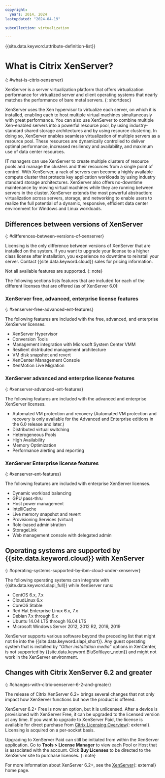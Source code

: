 ```yaml
---
copyright:
  years: 2014, 2024
lastupdated: "2024-04-19"

subcollection: virtualization

---
```


{{site.data.keyword.attribute-definition-list}}

# What is Citrix XenServer?
{: #what-is-citrix-xenserver}

XenServer is a server virtualization platform that offers virtualization performance for virtualized server and client operating systems that nearly matches the performance of bare metal servers.
{: shortdesc}

XenServer uses the Xen hypervisor to virtualize each server, on which it is installed, enabling each to host multiple virtual machines simultaneously with great performance. You can also use XenServer to combine multiple Xen-enabled servers into a powerful resource pool, by using industry-standard shared storage architectures and by using resource clustering. In doing so, XenServer enables seamless virtualization of multiple servers as a resource pool. These resources are dynamically controlled to deliver optimal performance, increased resiliency and availability, and maximum use of data center resources.

IT managers can use XenServer to create multiple clusters of resource pools and manage the clusters and their resources from a single point of control. With XenServer, a rack of servers can become a highly available compute cluster that protects key application workloads by using industry standard storage architectures. XenServer also offers no-downtime maintenance by moving virtual machines while they are running between servers in the cluster. XenServer extends the most powerful abstraction: virtualization across servers, storage, and networking to enable users to realize the full potential of a dynamic, responsive, efficient data center environment for Windows and Linux workloads.

## Differences between versions of XenServer
{: #differences-between-versions-of-xenserver}

Licensing is the only difference between versions of XenServer that are installed on the system. If you want to upgrade your license to a higher class license after installation, you experience no downtime to reinstall your server. Contact {{site.data.keyword.cloud}} sales for pricing information.

Not all available features are supported.
{: note}

The following sections lists features that are included for each of the different licenses that are offered (as of XenServer 6.0):

### XenServer free, advanced, enterprise license features
{: #xenserver-free-advanced-ent-features}

The following features are included with the free, advanced, and enterprise XenServer licenses.

- XenServer Hypervisor
- Conversion Tools
- Management integration with Microsoft System Center VMM
- Resilient distributed management architecture
- VM disk snapshot and revert
- XenCenter Management Console
- XenMotion Live Migration

### XenServer advanced and enterprise license features
{: #xenserver-advanced-ent-features}

The following features are included with the advanced and enterprise XenServer licenses.

- Automated VM protection and recovery (Automated VM protection and recovery is only available for the Advanced and Enterprise editions in the 6.0 release and later.)
- Distributed virtual switching
- Heterogeneous Pools
- High Availability
- Memory Optimization
- Performance alerting and reporting

### XenServer Enterprise license features
{: #xenserver-ent-features}

The following features are included with enterprise XenServer licenses.

- Dynamic workload balancing
- GPU pass-thru
- Host power management
- IntelliCache
- Live memory snapshot and revert
- Provisioning Services (virtual)
- Role-based administration
- StorageLink
- Web management console with delegated admin

## Operating systems are supported by {{site.data.keyword.cloud}} with XenServer
{: #operating-systems-supported-by-ibm-cloud-under-xenserver}

The following operating systems can integrate with {{site.data.keyword.slapi_full}} while XenServer runs:

- CentOS 6.x, 7.x
- CloudLinux 6.x
- CoreOS Stable
- Red Hat Enterprise Linux 6.x, 7.x
- Debian 7.x through 9.x
- Ubuntu 14.04 LTS through 16.04 LTS
- Microsoft Windows Server 2012, 2012 R2, 2016, 2019

XenServer supports various software beyond the preceding list that might not tie into the {{site.data.keyword.slapi_short}}. Any guest operating system that is installed by *“Other installation media”* options in XenCenter, is not supported by {{site.data.keyword.BluSoftlayer_notm}} and might not work in the XenServer environment.

## Changes with Citrix XenServer 6.2 and greater
{: #changes-with-citrix-xenserver-6-2-and-greater}

The release of Citrix XenServer 6.2+ brings several changes that not only impact how XenServer functions but how the product is offered.

XenServer 6.2+ Free is now an option, but it is unlicensed. After a device is provisioned with XenServer Free, it can be upgraded to the licensed version at any time. If you want to upgrade to XenServer Paid, the license is available for direct purchase from [Citrix Licensing Overview](https://www.citrix.com/buy/licensing/overview.html){: external}. Licensing is acquired on a per-socket basis.

Upgrading to XenServer Paid can still be initiated from within the XenServer application. Go to **Tools > License Manager** to view each Pool or Host that is associated with the account. Click **Buy Licenses** to be directed to the XenServer site to purchase licenses.
{: note}

For more information about XenServer 6.2+, see the [XenServer](https://www.xenserver.com/){: external} home page.
